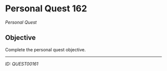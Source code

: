 # Personal Quest 162

*Personal Quest*

## Objective
Complete the personal quest objective.

---
*ID: QUEST00161*